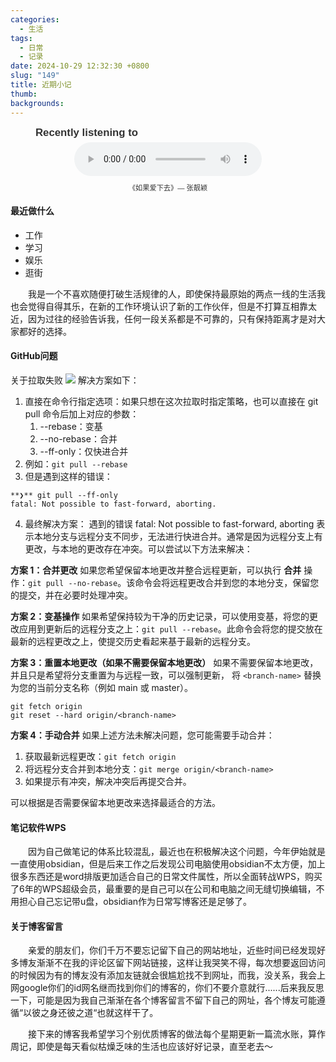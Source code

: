 ```yaml
---
categories:
  - 生活
tags:
  - 日常
  - 记录
date: 2024-10-29 12:32:30 +0800
slug: "149"
title: 近期小记
thumb: 
backgrounds:
---
```


<figure style="text-align: center; font-family: Arial, sans-serif; color: #333;">
  <figcaption style="text-align: left;font-size: 1.2em; font-weight: bold; margin-bottom: 5px;">Recently listening to</figcaption>
  <audio controls src="https://blog.wangyunzi.com/video/%E5%A6%82%E6%9E%9C%E7%88%B1%E4%B8%8B%E5%8E%BB-%E5%BC%A0%E9%9D%93%E9%A2%96-The_One.mp3" style="width: 100%; max-width: 300px;"></audio>
  <figcaption style="font-size: 0.8em; margin-top: 10px;">《如果爱下去》— 张靓颖</figcaption>
</figure>

#### 最近做什么
- 工作
- 学习
- 娱乐
- 逛街

&emsp;&emsp;我是一个不喜欢随便打破生活规律的人，即使保持最原始的两点一线的生活我也会觉得自得其乐，在新的工作环境认识了新的工作伙伴，但是不打算互相靠太近，因为过往的经验告诉我，任何一段关系都是不可靠的，只有保持距离才是对大家都好的选择。

#### GitHub问题
关于拉取失败
![](https://blog.wangyunzi.com/2024/10/294218.png)
解决方案如下：
1. 直接在命令行指定选项：如果只想在这次拉取时指定策略，也可以直接在 git pull 命令后加上对应的参数：
	1. --rebase：变基
	2. --no-rebase：合并
	3. --ff-only：仅快进合并
2. 例如：```git pull --rebase```
3. 但是遇到这样的错误：
```
**❯** git pull --ff-only
fatal: Not possible to fast-forward, aborting.
```
4. 最终解决方案：
遇到的错误 fatal: Not possible to fast-forward, aborting 表示本地分支与远程分支不同步，无法进行快进合并。通常是因为远程分支上有更改，与本地的更改存在冲突。可以尝试以下方法来解决：

**方案 1：合并更改**
如果您希望保留本地更改并整合远程更新，可以执行 **合并** 操作：`git pull --no-rebase`。该命令会将远程更改合并到您的本地分支，保留您的提交，并在必要时处理冲突。

**方案 2：变基操作**
如果希望保持较为干净的历史记录，可以使用变基，将您的更改应用到更新后的远程分支之上：`git pull --rebase`。此命令会将您的提交放在最新的远程更改之上，使提交历史看起来基于最新的远程分支。

**方案 3：重置本地更改（如果不需要保留本地更改）**
如果不需要保留本地更改，并且只是希望将分支重置为与远程一致，可以强制更新，  将 `<branch-name>` 替换为您的当前分支名称（例如 main 或 master）。
```
git fetch origin
git reset --hard origin/<branch-name>
```
**方案 4：手动合并**
如果上述方法未解决问题，您可能需要手动合并：
1. 获取最新远程更改：`git fetch origin`
2. 将远程分支合并到本地分支：`git merge origin/<branch-name>`
3. 如果提示有冲突，解决冲突后再提交合并。

可以根据是否需要保留本地更改来选择最适合的方法。

#### 笔记软件WPS
&emsp;&emsp;因为自己做笔记的体系比较混乱，最近也在积极解决这个问题，今年伊始就是一直使用obsidian，但是后来工作之后发现公司电脑使用obsidian不太方便，加上很多东西还是word排版更加适合自己的日常文件属性，所以全面转战WPS，购买了6年的WPS超级会员，最重要的是自己可以在公司和电脑之间无缝切换编辑，不用担心自己忘记带u盘，obsidian作为日常写博客还是足够了。

#### 关于博客留言
&emsp;&emsp;亲爱的朋友们，你们千万不要忘记留下自己的网站地址，近些时间已经发现好多博友渐渐不在我的评论区留下网站链接，这样让我哭笑不得，每次想要返回访问的时候因为有的博友没有添加友链就会很尴尬找不到网址，而我，没关系，我会上网google你们的id网名继而找到你们的博客的，你们不要介意就行......后来我反思一下，可能是因为我自己渐渐在各个博客留言不留下自己的网址，各个博友可能遵循“以彼之身还彼之道“也就这样干了。

&emsp;&emsp;接下来的博客我希望学习个别优质博客的做法每个星期更新一篇流水账，算作周记，即使是每天看似枯燥乏味的生活也应该好好记录，直至老去～

